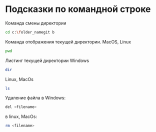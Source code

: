 # Подсказки по командной строке

Команда смены директории
```sh
cd c:\folder_namegit b
```

Команда отображения текущей директории.
MacOS, Linux
```sh
pwd
```

Листинг текущей директории
Windows
```sh
dir
```
Linux, MacOs 
```sh
ls
```
Удаление файла в Windows:
```sh
del <filename>
```
в linux, MacOs:
```sh
rm <filename>
```